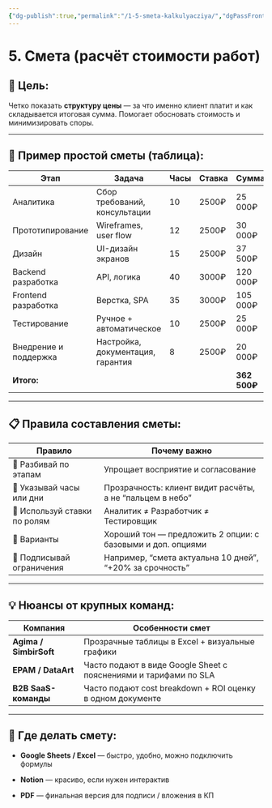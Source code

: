 ```yaml
---
{"dg-publish":true,"permalink":"/1-5-smeta-kalkulyacziya/","dgPassFrontmatter":true,"created":"2025-07-16T15:23:21.811+08:00","updated":"2025-07-16T15:24:58.333+08:00"}
---
```


 

# 5. Смета (расчёт стоимости работ)

## 📌 Цель:

Четко показать **структуру цены** — за что именно клиент платит и как складывается итоговая сумма. Помогает обосновать стоимость и минимизировать споры.

---

## 📄 **Пример простой сметы (таблица)**:

|Этап|Задача|Часы|Ставка|Сумма|
|---|---|---|---|---|
|Аналитика|Сбор требований, консультации|10|2500₽|25 000₽|
|Прототипирование|Wireframes, user flow|12|2500₽|30 000₽|
|Дизайн|UI-дизайн экранов|15|2500₽|37 500₽|
|Backend разработка|API, логика|40|3000₽|120 000₽|
|Frontend разработка|Верстка, SPA|35|3000₽|105 000₽|
|Тестирование|Ручное + автоматическое|10|2500₽|25 000₽|
|Внедрение и поддержка|Настройка, документация, гарантия|8|2500₽|20 000₽|
|**Итого:**||||**362 500₽**|

---

## 📋 Правила составления сметы:

|Правило|Почему важно|
|---|---|
|🔸 Разбивай по этапам|Упрощает восприятие и согласование|
|🔸 Указывай часы или дни|Прозрачность: клиент видит расчёты, а не “пальцем в небо”|
|🔸 Используй ставки по ролям|Аналитик ≠ Разработчик ≠ Тестировщик|
|🔸 Варианты|Хороший тон — предложить 2 опции: с базовыми и доп. опциями|
|🔸 Подписывай ограничения|Например, “смета актуальна 10 дней”, “+20% за срочность”|

---

## 💡 Нюансы от крупных команд:

|Компания|Особенности смет|
|---|---|
|**Agima / SimbirSoft**|Прозрачные таблицы в Excel + визуальные графики|
|**EPAM / DataArt**|Часто подают в виде Google Sheet с пояснениями и тарифами по SLA|
|**B2B SaaS-команды**|Часто подают cost breakdown + ROI оценку в одном документе|

---

## 📌 Где делать смету:

- **Google Sheets / Excel** — быстро, удобно, можно подключить формулы
    
- **Notion** — красиво, если нужен интерактив
    
- **PDF** — финальная версия для подписи / вложения в КП